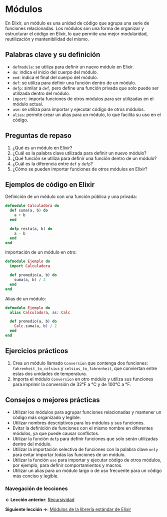 
# Módulos

En Elixir, un módulo es una unidad de código que agrupa una serie de funciones relacionadas. Los módulos son una forma de organizar y estructurar el código en Elixir, lo que permite una mejor modularidad, reutilización y mantenibilidad del mismo.

## Palabras clave y su definición

- `defmodule`: se utiliza para definir un nuevo módulo en Elixir.
- `do`: indica el inicio del cuerpo del módulo.
- `end`: indica el final del cuerpo del módulo.
- `def`: se utiliza para definir una función dentro de un módulo.
- `defp`: similar a `def`, pero define una función privada que solo puede ser utilizada dentro del módulo.
- `import`: importa funciones de otros módulos para ser utilizadas en el módulo actual.
- `use`: se utiliza para importar y ejecutar código de otros módulos.
- `alias`: permite crear un alias para un módulo, lo que facilita su uso en el código.

## Preguntas de repaso

1. ¿Qué es un módulo en Elixir?
2. ¿Cuál es la palabra clave utilizada para definir un nuevo módulo?
3. ¿Qué función se utiliza para definir una función dentro de un módulo?
4. ¿Cuál es la diferencia entre `def` y `defp`?
5. ¿Cómo se pueden importar funciones de otros módulos en Elixir?

## Ejemplos de código en Elixir

Definición de un módulo con una función pública y una privada:

```elixir
defmodule Calculadora do
  def suma(a, b) do
    a + b
  end

  defp resta(a, b) do
    a - b
  end
end
```

Importación de un módulo en otro:

```elixir
defmodule Ejemplo do
  import Calculadora

  def promedio(a, b) do
    suma(a, b) / 2
  end
end
```

Alias de un módulo:

```elixir
defmodule Ejemplo do
  alias Calculadora, as: Calc

  def promedio(a, b) do
    Calc.suma(a, b) / 2
  end
end
```

## Ejercicios prácticos

1. Crea un módulo llamado `Conversion` que contenga dos funciones: `fahrenheit_to_celsius` y `celsius_to_fahrenheit`, que conviertan entre estas dos unidades de temperatura.
2. Importa el módulo `Conversion` en otro módulo y utiliza sus funciones para imprimir la conversión de 32°F a °C y de 100°C a °F.

## Consejos o mejores prácticas

- Utilizar los módulos para agrupar funciones relacionadas y mantener un código más organizado y legible.
- Utilizar nombres descriptivos para los módulos y sus funciones.
- Evitar la definición de funciones con el mismo nombre en diferentes módulos, ya que puede causar conflictos.
- Utilizar la función `defp` para definir funciones que solo serán utilizadas dentro del módulo.
- Utilizar la importación selectiva de funciones con la palabra clave `only` para evitar importar todas las funciones de un módulo.
- Utilizar la función `use` para importar y ejecutar código de otros módulos, por ejemplo, para definir comportamientos y macros.
- Utilizar un alias para un módulo largo o de uso frecuente para un código más conciso y legible.

### Navegación de lecciones

**<- Lección anterior**: [Recursividad](recursividad.md)

**Siguiente lección ->**: [Módulos de la librería estándar de Elixir](modulos_de_la_libreria_estandar_de_elixir.md)

